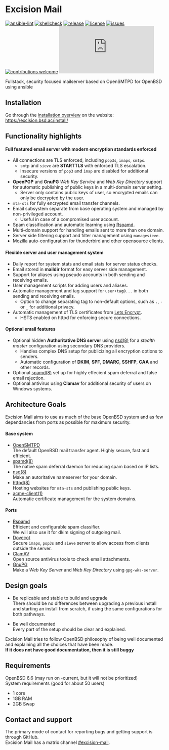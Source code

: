 # Excision Mail
[![ansible-lint](https://github.com/Excision-Mail/Excision-Mail/workflows/ansible-lint/badge.svg)](https://github.com/Excision-Mail/Excision-Mail/actions?query=workflow%3Aansible-lint)
[![shellcheck](https://github.com/Excision-Mail/Excision-Mail/workflows/shellcheck/badge.svg)](https://github.com/Excision-Mail/Excision-Mail/actions?query=workflow%3Ashellcheck)
[![release](https://img.shields.io/github/v/release/Excision-Mail/Excision-Mail?include_prereleases)](https://github.com/Excision-Mail/Excision-Mail/releases)
[![license](https://img.shields.io/github/license/Excision-Mail/Excision-Mail.svg)](https://github.com/Excision-Mail/Excision-Mail/blobl/master/LICENSE)
[![issues](https://img.shields.io/github/issues-raw/Excision-Mail/Excision-Mail)](https://github.com/Excision-Mail/Excision-Mail/issues)
[![contributions welcome](https://img.shields.io/badge/contributions-welcome-brightgreen.svg?style=flat)](https://github.com/Excision-Mail/Excision-Mail/issues)
[![support](https://img.shields.io/matrix/excision-mail:matrix.org?label=support&logo=matrix)](https://matrix.to/#/#excision-mail:matrix.org)

Fullstack, security focused mailserver based on OpenSMTPD for OpenBSD using ansible

## Installation
Go through the [installation overview](https://excision.bsd.ac/install) on the website: https://excision.bsd.ac/install/

## Functionality highlights

#### Full featured email server with modern encryption standards enforced

* All connections are TLS enforced, including `pop3s`, `imaps`, `smtps`.
  * `smtp` and `sieve` are **STARTTLS** with enforced TLS escalation.
  * Insecure versions of `pop3` and `imap` are disabled for additional security.
* **OpenPGP** and **GnuPG** *Web Key Service* and *Web Key Directory* support for automatic publishing of public keys in a multi-domain server setting.
  * Server only contains public keys of user, so encrypted emails can only be decrypted by the user.
* `mta-sts` for fully encrypted email transfer channels.
* Email subsystem separate from base operating system and managed by non-privileged account.
  * Useful in case of a compromised user account.
* Spam classification and automatic learning using [Rspamd](https://rspamd.com).
* Multi-domain support for handling emails sent to more than one domain.
* Server side filtering support and filter management using `managesieve`.
* Mozilla auto-configuration for thunderbird and other opensource clients.

#### Flexible server and user management system

* Daily report for system stats and email stats for server status checks.
* Email stored in **maildir** format for easy server side management.
* Support for aliases using pseudo accounts in both sending and receiving emails.
* User management scripts for adding users and aliases.
* Automatic management and tag support for `user+tag@...` in both sending and receiving emails.
  * Option to change separating tag to non-default options, such as `.`, `-` or `_` for additional privacy.
* Automatic management of TLS certificates from [Lets Encrypt](https://letsencrypt.org/).
  * HSTS enabled on httpd for enforcing secure connections.

#### Optional email features
   
* Optional hidden **Authoritative DNS server** using  [nsd(8)](https://man.openbsd.org/nsd) for a *stealth master* configuration using secondary DNS providers.
  * Handles complex DNS setup for publicizing all encryption options to senders.
  * Automatic configuration of **DKIM**, **SPF**, **DMARC**, **SSHFP**, **CAA** and other records.
* Optional [spamd(8)](https://www.openbsd.org/spamd/) set up for highly effecient spam deferral and false email rejection.
* Optional antivirus using **Clamav** for additional security of users on Windows systems.
 
## Architecture Goals
 
Excision Mail aims to use as much of the base OpenBSD system and as few dependancies from ports as possible for maximum security.

#### Base system
* [OpenSMTPD](https://www.opensmtpd.org/)  
The default OpenBSD mail transfer agent. Highly secure, fast and efficient.
* [spamd(8)](https://www.openbsd.org/spamd/)  
The native spam deferral daemon for reducing spam based on IP lists.
* [nsd(8)](https://man.openbsd.org/nsd.8)  
Make an autoritative nameserver for your domain.  
* [httpd(8)](https://man.openbsd.org/httpd.8)  
Hosting websites for `mta-sts` and publishing public keys.
* [acme-client(1)](https://man.openbsd.org/acme-client)  
Automatic certificate management for the system domains.

#### Ports
* [Rspamd](https://rspamd.com/)  
Efficient and configurable spam classifier.  
We will also use it for dkim signing of outgoing mail.
* [Dovecot](https://www.dovecot.org/)  
Secure `imaps`, `pop3s` and `sieve` server to allow access from clients outside the server.
* [ClamAV](https://www.clamav.net/)  
Open source antivirus tools to check email attachments.
* [GnuPG](https://gnupg.org/)  
Make a *Web Key Server* and *Web Key Directory* using `gpg-wks-server`.

## Design goals

* Be replicable and stable to build and upgrade  
There should be no differences between upgrading a previous install and starting an install from scratch, if using the same configurations for both pathways.  

* Be well documented  
Every part of the setup should be clear and explained.  

Excision Mail tries to follow OpenBSD philosophy of being well documented and explaining all the choices that have been made.  
**If it does not have good documentation, then it is still buggy**

## Requirements
OpenBSD 6.6 (may run on -current, but it will not be prioritized)  
System requirements (good for about 50 users)
  * 1 core
  * 1GB RAM
  * 2GB Swap 

## Contact and support
The primary mode of contact for reporting bugs and getting support is through GitHub.  
Excision Mail has a matrix channel [#excision-mail](https://matrix.to/#/#excision-mail:matrix.org).  
